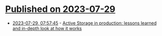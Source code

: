 # [Published on 2023-07-29](index.md)

* [2023-07-29, 07:57:45](https://lobste.rs/s/tdagfa/active_storage_production_lessons) - [Active Storage in production: lessons learned and in-depth look at how it works](https://discuss.rubyonrails.org/t/active-storage-in-production-lessons-learned-and-in-depth-look-at-how-it-works/83289)
